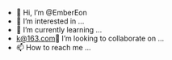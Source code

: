 - 👋 Hi, I’m @EmberEon
- 👀 I’m interested in ...
- 🌱 I’m currently learning ...
- k@163.com💞️ I’m looking to collaborate on ...
- 📫 How to reach me ...

<!---
EmberEon/EmberEon is a ✨ special ✨ repository because its `README.md` (this file) appears on your 快了嗯GitHub profile.
You can click the Preview link to take a look at your changes.
--->
